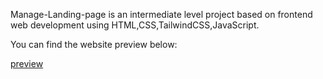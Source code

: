 Manage-Landing-page is an intermediate level project based on frontend web development using HTML,CSS,TailwindCSS,JavaScript.

You can find the website preview below: 

[preview](https://managelanding-lohith.netlify.app/)
